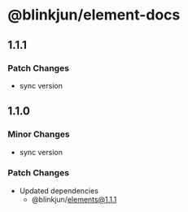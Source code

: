 # @blinkjun/element-docs

## 1.1.1

### Patch Changes

-   sync version

## 1.1.0

### Minor Changes

-   sync version

### Patch Changes

-   Updated dependencies
    -   @blinkjun/elements@1.1.1
